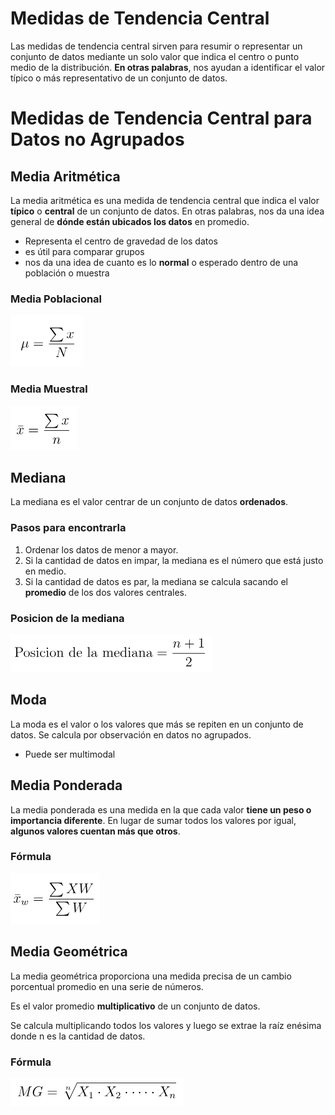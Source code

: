 # Medidas de Tendencia Central
Las medidas de tendencia central sirven para resumir o representar un conjunto de datos mediante un solo valor que indica el centro o punto medio de la distribución.
**En otras palabras**, nos ayudan a identificar el valor típico o más representativo de un conjunto de datos.
# Medidas de Tendencia Central para Datos no Agrupados
## Media Aritmética
La media aritmética es una medida de tendencia central que indica el valor **típico** o **central** de un conjunto de datos. 
En otras palabras, nos da una idea general de **dónde están ubicados los datos** en promedio.
- Representa el centro de gravedad de los datos
- es útil para comparar grupos
- nos da una idea de cuanto es lo **normal** o esperado dentro de una población o muestra
### Media Poblacional
![Formula](images/media_poblacion.png)
### Media Muestral
![Formula](images/media_muestral.png)

## Mediana
La mediana es el valor centrar de un conjunto de datos **ordenados**.

### Pasos para encontrarla
1. Ordenar los datos de menor a mayor.
2. Si la cantidad de datos en impar, la mediana es el número que está justo en medio.
3. Si la cantidad de datos es par, la mediana se calcula sacando el **promedio** de los dos valores centrales.

### Posicion de la mediana
![Formula](images/posicion_mediana.png)

## Moda
La moda es el valor o los valores que más se repiten en un conjunto de datos.
Se calcula por observación en datos no agrupados.
- Puede ser multimodal

## Media Ponderada
La media ponderada es una medida en la que cada valor **tiene un peso o importancia diferente**.
En lugar de sumar todos los valores por igual, **algunos valores cuentan más que otros**.

### Fórmula
![Formula](images/media_ponderada.png)
## Media Geométrica
La media geométrica proporciona una medida precisa de un cambio porcentual promedio en una serie de números.

Es el valor promedio **multiplicativo** de un conjunto de datos.

Se calcula multiplicando todos los valores y luego se extrae la raíz enésima donde n es la cantidad de datos.
### Fórmula
![Formula](images/media_geometrica.png)

